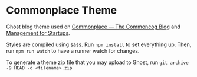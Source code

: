 # Commonplace Theme
Ghost blog theme used on [Commonplace — The Commoncog Blog](https://commoncog.com/blog) and [Management for Startups](https://managementforstartups.com/articles/).

Styles are compiled using sass. Run `npm install` to set everything up. Then,
run `npm run watch` to have a runner watch for changes.

To generate a theme zip file that you may upload to Ghost, run `git archive -9 HEAD -o <filename>.zip`
